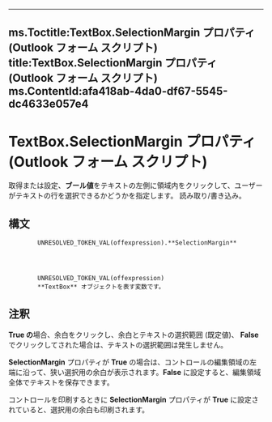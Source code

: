 

---
ms.Toctitle:TextBox.SelectionMargin プロパティ (Outlook フォーム スクリプト)
title:TextBox.SelectionMargin プロパティ (Outlook フォーム スクリプト)
ms.ContentId:afa418ab-4da0-df67-5545-dc4633e057e4
---
# TextBox.SelectionMargin プロパティ (Outlook フォーム スクリプト)




取得または設定、**ブール値**をテキストの左側に領域内をクリックして、ユーザーがテキストの行を選択できるかどうかを指定します。 読み取り/書き込み。

## 構文

            UNRESOLVED_TOKEN_VAL(offexpression).**SelectionMargin**




            UNRESOLVED_TOKEN_VAL(offexpression)
            **TextBox** オブジェクトを表す変数です。



## 注釈
**True の**場合、余白をクリックし、余白とテキストの選択範囲 (既定値)、 **False**でクリックしてされた場合は、テキストの選択範囲は発生しません。



**SelectionMargin** プロパティが **True** の場合は、コントロールの編集領域の左端に沿って、狭い選択用の余白が表示されます。**False** に設定すると、編集領域全体でテキストを保存できます。



コントロールを印刷するときに **SelectionMargin** プロパティが **True** に設定されていると、選択用の余白も印刷されます。




